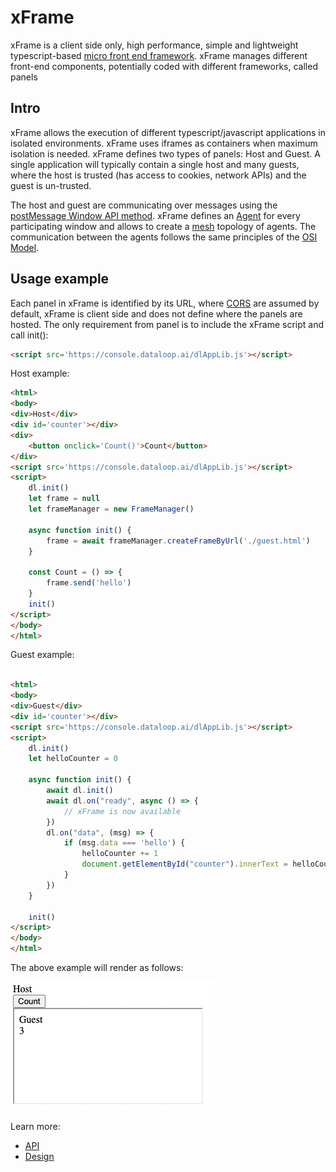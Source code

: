 # xFrame

xFrame is a client side only, high performance, simple and lightweight
typescript-based [micro front end framework](https://micro-frontends.org/).
xFrame manages different front-end components, potentially coded with different frameworks, called panels

## Intro

xFrame allows the execution of different typescript/javascript applications in isolated environments. xFrame uses
iframes as containers when maximum isolation is needed.
xFrame defines two types of panels: Host and Guest. A single application will typically contain a single host and many
guests, where the host is trusted (has access to cookies, network APIs) and the guest is un-trusted.

The host and guest are communicating over messages using
the [postMessage Window API method](https://developer.mozilla.org/en-US/docs/Web/API/Window/postMessage).
xFrame defines an [Agent](docs/design.md#agent) for every participating window and allows to create
a [mesh](https://en.wikipedia.org/wiki/Mesh_networking)
topology of agents. The communication between the agents follows the same principles of
the [OSI Model](https://en.wikipedia.org/wiki/OSI_model#:~:text=The%20Open%20Systems%20Interconnection%20model,technology%20and%20specific%20protocol%20suites.).

## Usage example

Each panel in xFrame is identified by its URL, where [CORS](https://developer.mozilla.org/en-US/docs/Web/HTTP/CORS) are
assumed by default, xFrame is client side and does not define where the panels are hosted.
The only requirement from panel is to include the xFrame script and call init():

```html
<script src='https://console.dataloop.ai/dlAppLib.js'></script>
```

Host example:

```html
<html>
<body>
<div>Host</div>
<div id='counter'></div>
<div>
    <button onclick='Count()'>Count</button>
</div>
<script src='https://console.dataloop.ai/dlAppLib.js'></script>
<script>
    dl.init()
    let frame = null
    let frameManager = new FrameManager()

    async function init() {
        frame = await frameManager.createFrameByUrl('./guest.html')
    }

    const Count = () => {
        frame.send('hello')
    }
    init()
</script>
</body>
</html>
```

Guest example:

```html

<html>
<body>
<div>Guest</div>
<div id='counter'></div>
<script src='https://console.dataloop.ai/dlAppLib.js'></script>
<script>
    dl.init()
    let helloCounter = 0

    async function init() {
        await dl.init()
        await dl.on("ready", async () => {
            // xFrame is now available
        })
        dl.on("data", (msg) => {
            if (msg.data === 'hello') {
                helloCounter += 1
                document.getElementById("counter").innerText = helloCounter;
            }
        })
    }

    init()
</script>
</body>
</html>

```

The above example will render as follows:

![img.png](img.png)

Learn more:

* [API](./api.md)
* [Design](./design.md)
